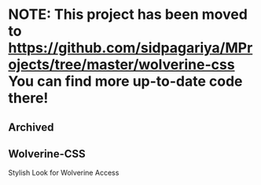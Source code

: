 # NOTE: This project has been moved to https://github.com/sidpagariya/MProjects/tree/master/wolverine-css You can find more up-to-date code there!
## **Archived**
## Wolverine-CSS
Stylish Look for Wolverine Access
